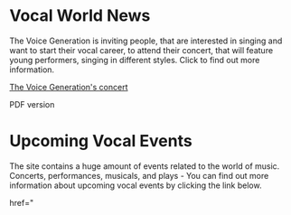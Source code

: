 <h1>Vocal World News</h1>
The Voice Generation is inviting people, that are interested in singing and want to start their vocal career, to attend their concert, that will feature young performers, singing in different styles. Click to find out more information.

<p><a href="/Basic Web Design/Aryana Sotty assignement.html" target="self">The Voice Generation's concert</a><p/>
<p><ahref="/Basic Web Design/documents/aryanasotty.pdf" target="self">PDF version</a></p>   
<h1>Upcoming Vocal Events</h1> 
  The site contains a huge amount of events related to the world of music. Concerts, performances, musicals, and plays - You can find out more information about upcoming vocal events by clicking the link below.
  <p> href="</p>
